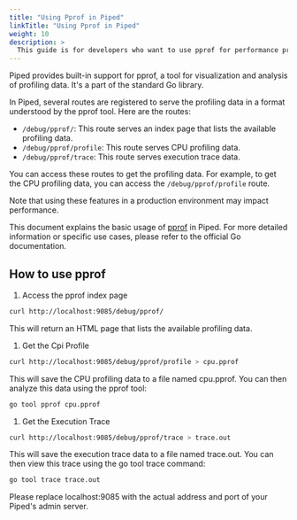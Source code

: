 ```yaml
---
title: "Using Pprof in Piped"
linkTitle: "Using Pprof in Piped"
weight: 10
description: >
  This guide is for developers who want to use pprof for performance profiling in Piped.
---
```


Piped provides built-in support for pprof, a tool for visualization and analysis of profiling data. It's a part of the standard Go library.

In Piped, several routes are registered to serve the profiling data in a format understood by the pprof tool. Here are the routes:

- `/debug/pprof/`: This route serves an index page that lists the available profiling data.
- `/debug/pprof/profile`: This route serves CPU profiling data.
- `/debug/pprof/trace`: This route serves execution trace data.

You can access these routes to get the profiling data. For example, to get the CPU profiling data, you can access the `/debug/pprof/profile` route.  

Note that using these features in a production environment may impact performance.  

This document explains the basic usage of [pprof](https://pkg.go.dev/net/http/pprof) in Piped. For more detailed information or specific use cases, please refer to the official Go documentation.

## How to use pprof

1. Access the pprof index page
```bash
curl http://localhost:9085/debug/pprof/
```
This will return an HTML page that lists the available profiling data.

1. Get the Cpi Profile
```bash
curl http://localhost:9085/debug/pprof/profile > cpu.pprof
```
This will save the CPU profiling data to a file named cpu.pprof. You can then analyze this data using the pprof tool:
```bash
go tool pprof cpu.pprof
```

1. Get the Execution Trace
```bash
curl http://localhost:9085/debug/pprof/trace > trace.out
```
This will save the execution trace data to a file named trace.out. You can then view this trace using the go tool trace command:
```bash
go tool trace trace.out
```
Please replace localhost:9085 with the actual address and port of your Piped's admin server.

